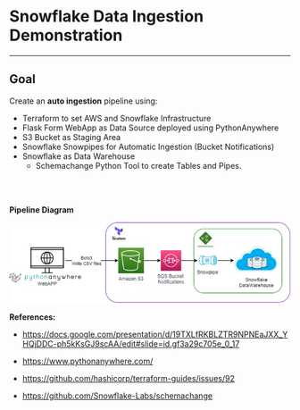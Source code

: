 # **Snowflake Data Ingestion Demonstration**
---

## **Goal**<br>

Create an **auto ingestion** pipeline using:

- Terraform to set AWS and Snowflake Infrastructure 
- Flask Form WebApp as Data Source deployed using PythonAnywhere
- S3 Bucket as Staging Area
- Snowflake Snowpipes for Automatic Ingestion (Bucket Notifications)
- Snowflake as Data Warehouse
    - Schemachange Python Tool to create Tables and Pipes.

<br><br>

**Pipeline Diagram**

[<img src="images/SnowIngest Project.jpg">](Diagram)


**References:**
- https://docs.google.com/presentation/d/19TXLfRKBLZTR9NPNEaJXX_YHQjDDC-ph5kKsGJ9scAA/edit#slide=id.gf3a29c705e_0_17

- https://www.pythonanywhere.com/

- https://github.com/hashicorp/terraform-guides/issues/92

- https://github.com/Snowflake-Labs/schemachange